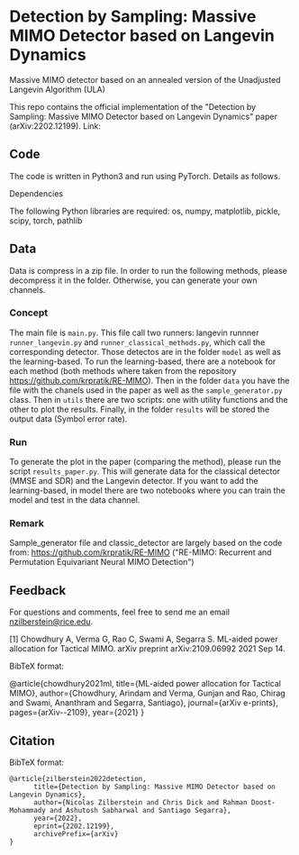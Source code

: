 # Detection by Sampling: Massive MIMO Detector based on Langevin Dynamics

Massive MIMO detector based on an annealed version of the Unadjusted Langevin Algorithm (ULA)

This repo contains the official implementation of the "Detection by Sampling: Massive MIMO Detector based on Langevin Dynamics" paper (arXiv:2202.12199). Link: 

## Code

The code is written in Python3 and run using PyTorch. Details as follows.

Dependencies

The following Python libraries are required: os, numpy, matplotlib, pickle, scipy, torch, pathlib

## Data

Data is compress in a zip file. In order to run the following methods, please decompress it in the folder. Otherwise, you can generate your own channels. 

### Concept

The main file is ```main.py```. This file call two runners: langevin runnner ```runner_langevin.py``` and ```runner_classical_methods.py```, which call the corresponding detector. Those detectos are in the folder ```model``` as well as the learning-based. To run the learning-based, there are a notebook for each method (both methods where taken from the repository https://github.com/krpratik/RE-MIMO). Then in the folder ```data``` you have the file with the chanels used in the paper as well as the ```sample_generator.py``` class. Then in ```utils``` there are two scripts: one with utility functions and the other to plot the results. Finally, in the folder ```results``` will be stored the output data (Symbol error rate).

### Run

To generate the plot in the paper (comparing the method), please run the script ```results_paper.py```. This will generate data for the classical detector (MMSE and SDR) and the Langevin detector. If you want to add the learning-based, in model there are two notebooks where you can train the model and test in the data channel.


### Remark

Sample_generator file and classic_detector are largely based on the code from: https://github.com/krpratik/RE-MIMO ("RE-MIMO: Recurrent and Permutation Equivariant Neural MIMO Detection")

## Feedback

For questions and comments, feel free to send me an email nzilberstein@rice.edu.

[1] Chowdhury A, Verma G, Rao C, Swami A, Segarra S. ML-aided power allocation for Tactical MIMO. 
arXiv preprint arXiv:2109.06992 2021 Sep 14.

BibTeX format:

@article{chowdhury2021ml,
  title={ML-aided power allocation for Tactical MIMO},
  author={Chowdhury, Arindam and Verma, Gunjan and Rao, Chirag and Swami, Ananthram and Segarra, Santiago},
  journal={arXiv e-prints},
  pages={arXiv--2109},
  year={2021}
}




## Citation

BibTeX format:

```
@article{zilberstein2022detection,
      title={Detection by Sampling: Massive MIMO Detector based on Langevin Dynamics}, 
      author={Nicolas Zilberstein and Chris Dick and Rahman Doost-Mohammady and Ashutosh Sabharwal and Santiago Segarra},
      year={2022},
      eprint={2202.12199},
      archivePrefix={arXiv}
}
```
